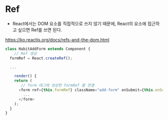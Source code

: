 # Ref

- React에서는 DOM 요소를 직접적으로 쓰지 않기 때문에, React의 요소에 접근하고 싶으면 Ref를 쓰면 된다.

https://ko.reactjs.org/docs/refs-and-the-dom.html

```javascript
class HabitAddForm extends Component {
    // Ref 생성
  formRef = React.createRef();

  ...

    render() {
    return (
       // form 태그에 생성한 formRef 를 연결
      <form ref={this.formRef} className="add-form" onSubmit={this.onSubmit}>
        ...
      </form>
    );
  }
}
```
